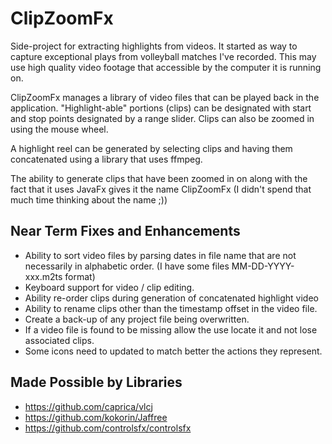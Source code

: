 # ClipZoomFx #
Side-project for extracting highlights from videos. It started as way to capture exceptional 
plays from volleyball matches I've recorded. This may use high 
quality video footage that accessible by the computer it is running
on.

ClipZoomFx manages a library of video files that can be played
back in the application. "Highlight-able" portions (clips) can be designated with start and stop 
points designated by a range slider. Clips can also be zoomed in using the mouse wheel. 

A highlight reel can be generated by selecting clips and having them concatenated using a library that uses ffmpeg.

The ability to generate clips that have been zoomed in on along with the fact that it uses JavaFx gives it the name ClipZoomFx
(I didn't spend that much time thinking about the name ;))

## Near Term Fixes and Enhancements ##

- Ability to sort video files by parsing dates in file name that are not necessarily in alphabetic order. (I have some files MM-DD-YYYY-xxx.m2ts format)
- Keyboard support for video / clip editing.
- Ability re-order clips during generation of concatenated highlight video
- Ability to rename clips other than the timestamp offset 
in the video file.
- Create a back-up of any project file being overwritten.
- If a video file is found to be missing allow the use 
locate it and not lose associated clips.
- Some icons need to updated to match better the actions
they represent.

## Made Possible by Libraries ##
- https://github.com/caprica/vlcj
- https://github.com/kokorin/Jaffree
- https://github.com/controlsfx/controlsfx
